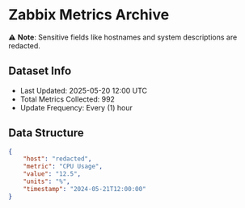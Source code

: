 # Zabbix Metrics Archive

⚠️ **Note**: Sensitive fields like hostnames and system descriptions are redacted.

## Dataset Info
- Last Updated: 2025-05-20 12:00 UTC
- Total Metrics Collected: 992
- Update Frequency: Every (1) hour

## Data Structure
```json
{
    "host": "redacted",
    "metric": "CPU Usage",
    "value": "12.5",
    "units": "%",
    "timestamp": "2024-05-21T12:00:00"
}
```
